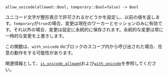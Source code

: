 ```
allow_unicode(allowed::Bool; temporary::Bool=false) -> Bool
```

ユニコード文字が整形表示で許可されるかどうかを設定し、以前の値を返します。`temporary`が`true`の場合、変更は現在のワーカーとセッションのみに有効です。それ以外の場合、変更は設定に永続的に保存されます。永続的な変更は常に一時的な変更を上書きします。

この関数は、`with_unicode` doブロックのスコープ内から呼び出された場合、任意の動作をする可能性があります。

関連情報として、[`is_unicode_allowed`](@ref)および[`with_unicode`](@ref)を参照してください。
